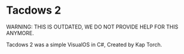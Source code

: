 # Tacdows 2

WARNING: THIS IS OUTDATED, WE DO NOT PROVIDE HELP FOR THIS ANYMORE.

Tacdows 2 was a simple VisualOS in C#, Created by Kap Torch.
